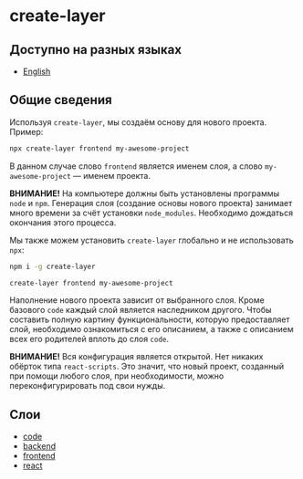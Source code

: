 # create-layer

## Доступно на разных языках

* [English](https://github.com/Nelkor/create-layer/blob/main/README.md)

## Общие сведения

Используя `create-layer`, мы создаём основу для нового проекта. Пример:
```bash
npx create-layer frontend my-awesome-project
```

В данном случае слово `frontend` является именем слоя, а слово
`my-awesome-project` — именем проекта.

**ВНИМАНИЕ!** На компьютере должны быть установлены программы `node` и `npm`.
Генерация слоя (создание основы нового проекта) занимает много времени за счёт
установки `node_modules`. Необходимо дождаться окончания этого процесса.

Мы также можем установить `create-layer` глобально и не использовать `npx`:
```bash
npm i -g create-layer

create-layer frontend my-awesome-project
```

Наполнение нового проекта зависит от выбранного слоя. Кроме базового `code`
каждый слой является наследником другого. Чтобы составить полную картину
функциональности, которую предоставляет слой, необходимо ознакомиться с его
описанием, а также с описанием всех его родителей вплоть до слоя `code`.

**ВНИМАНИЕ!** Вся конфигурация является открытой. Нет никаких обёрток типа
`react-scripts`. Это значит, что новый проект, созданный при помощи любого слоя,
при необходимости, можно переконфигурировать под свои нужды.

## Слои

* [code](https://github.com/Nelkor/create-layer/blob/main/src/layers/code/readme/ru.md)
* [backend](https://github.com/Nelkor/create-layer/blob/main/src/layers/backend/readme/ru.md)
* [frontend](https://github.com/Nelkor/create-layer/blob/main/src/layers/frontend/readme/ru.md)
* [react](https://github.com/Nelkor/create-layer/blob/main/src/layers/react/readme/ru.md)
